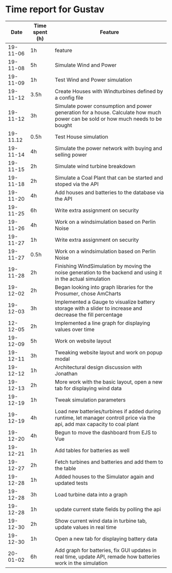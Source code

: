 # Time report for Gustav


Date | Time spent (h) | Feature
--- | --- | ---
19-11-06 | 1h | feature
19-11-08 | 5h | Simulate Wind and Power 
19-11-09 | 1h | Test Wind and Power simulation
19-11-12 | 3.5h | Create Houses with Windturbines defined by a config file
19-11-12 | 3h | Simulate power consumption and power generation for a house. Calculate how much power can be sold or how much needs to be bought
19-11.12 | 0.5h | Test House simulation
19-11-14 | 4h | Simulate the power network with buying and selling power
19-11-15 | 2h | Simulate wind turbine breakdown
19-11-18 | 2h | Simulate a Coal Plant that can be started and stoped via the API
19-11-20 | 4h | Add houses and batteries to the database via the API
19-11-25 | 6h | Write extra assignment on security
19-11-26 | 4h | Work on a windsimulation based on Perlin Noise
19-11-27 | 1h | Write extra assignment on security
19-11-27 | 0.5h | Work on a windsimulation based on Perlin Noise
19-11-28 | 2h | Finishing WindSimulation by moving the noise generation to the backend and using it in the actual simulation
19-12-02 | 2h | Began looking into graph libraries for the Prosumer, chose AmCharts
19-12-03 | 3h | Implemented a Gauge to visualize battery storage with a slider to increase and decrease the fill percentage
12-12-05 | 2h | Implemented a line graph for displaying values over time 
19-12-09 | 5h | Work on website layout 
19-12-11 | 3h | Tweaking website layout and work on popup modal
19-12-12 | 1h | Architectural design discussion with Jonathan
19-12-13 | 2h | More work with the basic layout, open a new tab for displaying wind data 
19-12-19 | 1h | Tweak simulation parameters
19-12-19 | 4h | Load new batteries/turbines if added during runtime, let manager controll price via the api, add max capacity to coal plant
19-12-20 | 4h | Begun to move the dashboard from EJS to Vue
19-12-21 | 1h | Add tables for batteries as well
19-12-27 | 2h | Fetch turbines and batteries and add them to the table
19-12-28 | 1h | Added houses to the Simulator again and updated tests
19-12-28 | 3h | Load turbine data into a graph
19-12-28 | 1h | update current state fields by polling the api
19-12-30 | 2h | Show current wind data in turbine tab, update values in real time
19-12-30 | 1h | Open a new tab for displaying battery data
20-01-02 | 6h | Add graph for batteries, fix GUI updates in real time, update API, remade how batteries work in the simulation